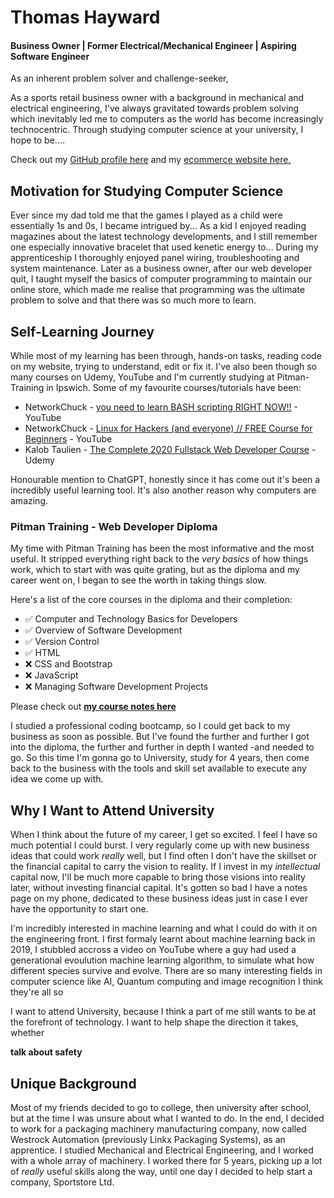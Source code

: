 # Thomas Hayward
#### Business Owner | Former Electrical/Mechanical Engineer | Aspiring Software Engineer

As an inherent problem solver and challenge-seeker, 

As a sports retail business owner with a background in mechanical and electrical engineering, I've always gravitated towards problem solving which inevitably led me to computers as the world has become increasingly technocentric. Through studying computer science at your university, I hope to be....

Check out my [GitHub profile here](https://github.com/mouldimus) and my [ecommerce website here.](https://sportstore.co.uk)

## Motivation for Studying Computer Science
Ever since my dad told me that the games I played as a child were essentially 1s and 0s, I became intrigued by... 
As a kid I enjoyed reading magazines about the latest technology developments, and I still remember one especially innovative bracelet that used kenetic energy to... 
During my apprenticeship I thoroughly enjoyed panel wiring, troubleshooting and system maintenance. Later as a business owner, after our web developer quit, I taught myself the basics of computer programming to maintain our online store, which made me realise that programming was the ultimate problem to solve and that there was so much more to learn.

## Self-Learning Journey

While most of my learning has been through, hands-on tasks, reading code on my website, trying to understand, edit or fix it. I've also been though so many courses on Udemy, YouTube and I'm currently studying at Pitman-Training in Ipswich. Some of my favourite courses/tutorials have been:

- NetworkChuck - [you need to learn BASH scripting RIGHT NOW!!](https://www.youtube.com/watch?v=SPwyp2NG-bE&list=PLIhvC56v63IKioClkSNDjW7iz-6TFvLwS) - YouTube
- NetworkChuck - [Linux for Hackers (and everyone) // FREE Course for Beginners](https://www.youtube.com/watch?v=VbEx7B_PTOE&list=PLIhvC56v63IJIujb5cyE13oLuyORZpdkL) - YouTube
- Kalob Taulien - [The Complete 2020 Fullstack Web Developer Course](https://www.udemy.com/course/thecompletewebdeveloper/learn/lecture/20860824?start=1#overview) - Udemy

Honourable mention to ChatGPT, honestly since it has come out it's been a incredibly useful learning tool. It's also another reason why computers are amazing.

### Pitman Training - Web Developer Diploma
My time with Pitman Training has been the most informative and the most useful. It stripped everything right back to the *very basics* of how things work, which to start with was quite grating, but as the diploma and my career went on, I began to see the worth in taking things slow.

Here's a list of the core courses in the diploma and their completion:

- ✅ Computer and Technology Basics for Developers
- ✅ Overview of Software Development 
- ✅ Version Control
- ✅ HTML 
- ❌ CSS and Bootstrap
- ❌ JavaScript
- ❌ Managing Software Development Projects

Please check out **[my course notes here](https://github.com/mouldimus/notes)**

I studied a professional coding bootcamp, so I could get back to my business as soon as possible. But I've found the further and further I got into the diploma, the further and further in depth I wanted -and needed to go. So this time I'm gonna go to University, study for 4 years, then come back to the business with the tools and skill set available to execute any idea we come up with.

## Why I Want to Attend University

When I think about the future of my career, I get so excited. I feel I have so much potential I could burst. I very regularly come up with new business ideas that could work *really* well, but I find often I don't have the skillset or the financial capital to carry the vision to reality. If I invest in my *intellectual* capital now, I'll be much more capable to bring those visions into reality later, without investing financial capital. It's gotten so bad I have a notes page on my phone, dedicated to these business ideas just in case I ever have the opportunity to start one.

I'm incredibly interested in machine learning and what I could do with it on the engineering front. I first formaly learnt about machine learning back in 2019, I stubbled accross a video on YouTube where a guy had used a generational evoulution machine learning algorithm, to simulate what how different species survive and evolve. 
There are so many interesting fields in computer science like AI, Quantum computing and image recognition I think they're all so 

I want to attend University, because I think a part of me still wants to be at the forefront of technology. I want to help shape the direction it takes, whether 

**talk about safety**

## Unique Background 

Most of my friends decided to go to college, then university after school, but at the time I was unsure about what I wanted to do. In the end, I decided to work for a packaging machinery manufacturing company, now called Westrock Automation (previously Linkx Packaging Systems), as an apprentice. I studied Mechanical and Electrical Engineering, and I worked with a whole array of machinery. I worked there for 5 years, picking up a lot of *really* useful skills along the way, until one day I decided to help start a company, Sportstore Ltd.

